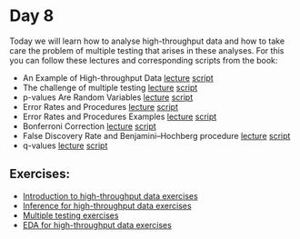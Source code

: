 # Day 8

Today we will learn how to analyse high-throughput data and how to take care the problem of multiple testing that arises in these analyses.
For this you can follow these lectures and corresponding scripts from the book:


 - An Example of High-throughput Data [lecture](https://www.youtube.com/watch?v=ujAU9T9QX24)  [script](http://genomicsclass.github.io/book/pages/intro_to_highthroughput_data.html)
 - The challenge of multiple testing [lecture](https://www.youtube.com/watch?v=yobqXdAts14)  [script](http://genomicsclass.github.io/book/pages/multiple_testing.html)
- p-values Are Random Variables [lecture](https://www.youtube.com/watch?v=EASx5PljTW8)  [script](http://genomicsclass.github.io/book/pages/eda_for_highthroughput.html)
- Error Rates and Procedures [lecture](https://www.youtube.com/watch?v=r_pjo-kuotQ)  [script](http://genomicsclass.github.io/book/pages/multiple_testing.html)
 - Error Rates and Procedures Examples [lecture](https://www.youtube.com/watch?v=pn3UllO26FE)  [script](http://genomicsclass.github.io/book/pages/multiple_testing.html)
- Bonferroni Correction [lecture](https://www.youtube.com/watch?v=X6R1pptBHZA)  [script](http://genomicsclass.github.io/book/pages/multiple_testing.html)
 - False Discovery Rate and Benjamini–Hochberg procedure [lecture](https://www.youtube.com/watch?v=ylKVIye4d_c)  [script](http://genomicsclass.github.io/book/pages/multiple_testing.html)
- q-values [lecture](https://www.youtube.com/watch?v=tomS-c321rI)  [script](http://genomicsclass.github.io/book/pages/multiple_testing.html)



## Exercises:
-   [Introduction to high-throughput data exercises](http://genomicsclass.github.io/book/pages/intro_to_highthroughput_data_exercises.html)
-   [Inference for high-throughput data exercises](http://genomicsclass.github.io/book/pages/inference_for_highthroughput_exercises.html)
-   [Multiple testing exercises](http://genomicsclass.github.io/book/pages/multiple_testing_exercises.html)
 -   [EDA for high-throughput data exercises](http://genomicsclass.github.io/book/pages/eda_for_highthroughput_exercises.html)
